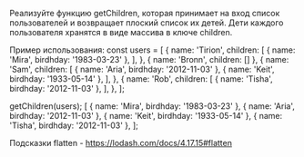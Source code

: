 
Реализуйте функцию getChildren, которая принимает на вход список пользователей и возвращает плоский список их детей. 
Дети каждого пользователя хранятся в виде массива в ключе children.

Пример использования:
const users = [
  {
    name: 'Tirion',
    children: [
      { name: 'Mira', birdhday: '1983-03-23' },
    ],
  },
  { name: 'Bronn', children: [] },
  {
    name: 'Sam',
    children: [
      { name: 'Aria', birdhday: '2012-11-03' },
      { name: 'Keit', birdhday: '1933-05-14' },
    ],
  },
  {
    name: 'Rob',
    children: [
      { name: 'Tisha', birdhday: '2012-11-03' },
    ],
  },
];

getChildren(users);
[
   { name: 'Mira', birdhday: '1983-03-23' },
   { name: 'Aria', birdhday: '2012-11-03' },
   { name: 'Keit', birdhday: '1933-05-14' },
   { name: 'Tisha', birdhday: '2012-11-03' },
];

Подсказки
flatten - https://lodash.com/docs/4.17.15#flatten